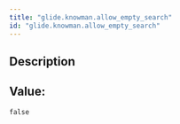 ```yaml
---
title: "glide.knowman.allow_empty_search"
id: "glide.knowman.allow_empty_search"
---
```

## Description



## Value: 
```
false
```